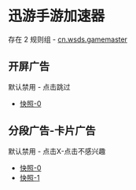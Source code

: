 # 迅游手游加速器

存在 2 规则组 - [cn.wsds.gamemaster](/src/apps/cn.wsds.gamemaster.ts)

## 开屏广告

默认禁用 - 点击跳过

- [快照-0](https://i.gkd.li/i/13930391)

## 分段广告-卡片广告

默认禁用 - 点击X-点击不感兴趣

- [快照-0](https://i.gkd.li/i/13930398)
- [快照-1](https://i.gkd.li/i/13930399)
